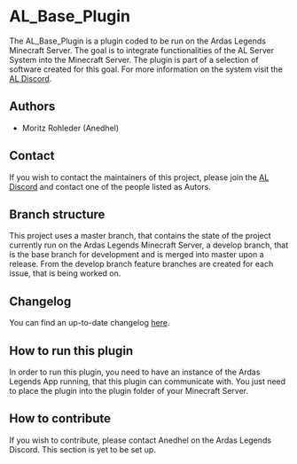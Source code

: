 # AL_Base_Plugin
The AL_Base_Plugin is a plugin coded to be run on the Ardas Legends Minecraft Server.
The goal is to integrate functionalities of the AL Server System into the Minecraft Server.
The plugin is part of a selection of software created for this goal.
For more information on the system visit the [AL Discord](https://discord.gg/UuwHfkA2Df).

## Authors
* Moritz Rohleder (Anedhel)

## Contact
If you wish to contact the maintainers of this project, 
please join the [AL Discord](https://discord.gg/UuwHfkA2Df) and contact one of the people listed as Autors.

## Branch structure
This project uses a master branch, that contains the state of the project currently run on the Ardas Legends Minecraft Server,
a develop branch, that is the base branch for development and is merged into master upon a release.
From the develop branch feature branches are created for each issue, that is being worked on.

## Changelog
You can find an up-to-date changelog [here](CHANGELOG.md).

## How to run this plugin
In order to run this plugin, you need to have an instance of the Ardas Legends App running, that this plugin can communicate with.
You just need to place the plugin into the plugin folder of your Minecraft Server.

## How to contribute
If you wish to contribute, please contact Anedhel on the Ardas Legends Discord. This section is yet to be set up.
